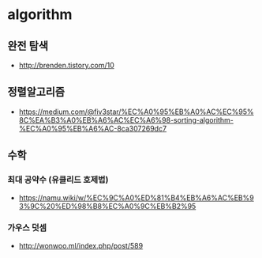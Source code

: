 # algorithm
## 완전 탐색
* <http://brenden.tistory.com/10>

## 정렬알고리즘
* https://medium.com/@fiv3star/%EC%A0%95%EB%A0%AC%EC%95%8C%EA%B3%A0%EB%A6%AC%EC%A6%98-sorting-algorithm-%EC%A0%95%EB%A6%AC-8ca307269dc7

## 수학
### 최대 공약수 (유클리드 호제법)
* https://namu.wiki/w/%EC%9C%A0%ED%81%B4%EB%A6%AC%EB%93%9C%20%ED%98%B8%EC%A0%9C%EB%B2%95

### 가우스 덧셈
* http://wonwoo.ml/index.php/post/589